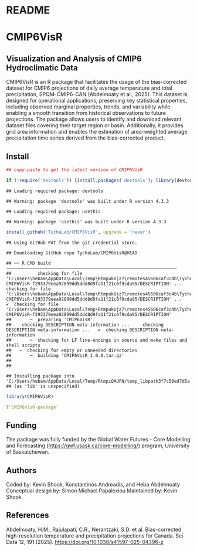 README
================

# CMIP6VisR

## Visualization and Analysis of CMIP6 Hydroclimatic Data

CMIP6VisR is an R package that facilitates the usage of the
bias-corrected dataset for CMIP6 projections of daily average
temperature and total precipitation, SPQM-CMIP6-CAN (Abdelmoaty et al.,
2025). This dataset is designed for operational applications, preserving
key statistical properties, including observed marginal properties,
trends, and variability while enabling a smooth transition from
historical observations to future projections. The package allows users
to identify and download relevant dataset files covering their target
region or basin. Additionally, it provides grid area information and
enables the estimation of area-weighted average precipitation time
series derived from the bias-corrected product.

## Install

``` r
## copy-paste to get the latest version of CMIP6VisR

if (!require('devtools')) {install.packages('devtools'); library(devtools)} 
```

    ## Loading required package: devtools

    ## Warning: package 'devtools' was built under R version 4.3.3

    ## Loading required package: usethis

    ## Warning: package 'usethis' was built under R version 4.3.3

``` r
install_github('TycheLab/CMIP6VisR', upgrade = 'never')
```

    ## Using GitHub PAT from the git credential store.

    ## Downloading GitHub repo TycheLab/CMIP6VisR@HEAD

    ## ── R CMD build ─────────────────────────────────────────────────────────────────
    ##          checking for file 'C:\Users\hebam\AppData\Local\Temp\RtmpukUjz7\remotes45606caf3c4b\TycheLab-CMIP6VisR-f293379eea92899dd5ddd8d9fa11f21c6f9cda95/DESCRIPTION' ...     checking for file 'C:\Users\hebam\AppData\Local\Temp\RtmpukUjz7\remotes45606caf3c4b\TycheLab-CMIP6VisR-f293379eea92899dd5ddd8d9fa11f21c6f9cda95/DESCRIPTION' ...   ✔  checking for file 'C:\Users\hebam\AppData\Local\Temp\RtmpukUjz7\remotes45606caf3c4b\TycheLab-CMIP6VisR-f293379eea92899dd5ddd8d9fa11f21c6f9cda95/DESCRIPTION'
    ##       ─  preparing 'CMIP6VisR':
    ##    checking DESCRIPTION meta-information ...     checking DESCRIPTION meta-information ...   ✔  checking DESCRIPTION meta-information
    ##       ─  checking for LF line-endings in source and make files and shell scripts
    ##   ─  checking for empty or unneeded directories
    ##       ─  building 'CMIP6VisR_1.0.0.tar.gz'
    ##      
    ## 

    ## Installing package into 'C:/Users/hebam/AppData/Local/Temp/RtmpiQAUFN/temp_libpath3f7c50ed7d5a'
    ## (as 'lib' is unspecified)

``` r
library(CMIP6VisR)

?`CMIP6VisR-package`
```

## Funding

The package was fully funded by the Global Water Futures - Core
Modelling and Forecasting (<https://gwf.usask.ca/core-modelling/>)
program, University of Saskatchewan.

## Authors

Coded by: Kevin Shook, Konstantinos Andreadis, and Heba Abdelmoaty
Conceptual design by: Simon Michael Papalexiou Maintained by: Kevin
Shook

## References

Abdelmoaty, H.M., Rajulapati, C.R., Nerantzaki, S.D. et
al. Bias-corrected high-resolution temperature and precipitation
projections for Canada. Sci Data 12, 191 (2025).
<https://doi.org/10.1038/s41597-025-04396-z>
